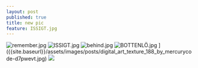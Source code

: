 ```yaml
---
layout: post
published: true
title: new pic
feature: ISSIGT.jpg
---
```

![remember.jpg]({{site.baseurl}}/assets/images/posts/remember.jpg)
![ISSIGT.jpg]({{site.baseurl}}/assets/images/posts/ISSIGT.jpg)
![behind.jpg]({{site.baseurl}}/assets/images/posts/behind.jpg)
![BOTTENLÖ.jpg]({{site.baseurl}}/assets/images/posts/BOTTENLÖ.jpg)
]({{site.baseurl}}/assets/images/posts/digital_art_texture_188_by_mercurycode-d7pwevt.jpg)
![]({{site.baseurl}}/assets/images/posts/in%20you.jpg)

